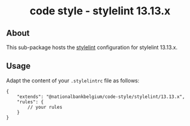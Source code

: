 <h1 align="center">
   code style - stylelint 13.13.x
</h1>

## About

This sub-package hosts the [stylelint](https://stylelint.io) configuration for stylelint 13.13.x.

## Usage

Adapt the content of your `.stylelintrc` file as follows:

```text
{
	"extends": "@nationalbankbelgium/code-style/stylelint/13.13.x",
	"rules": {
		// your rules
	}
}
```
